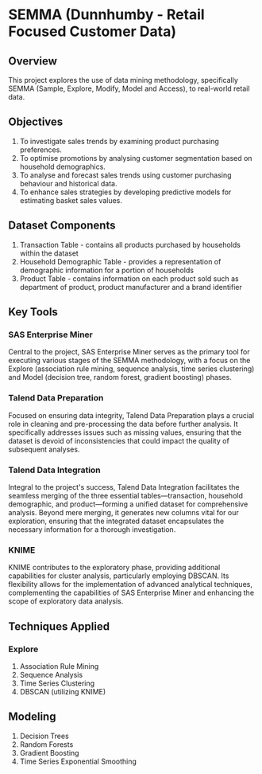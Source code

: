 # SEMMA (Dunnhumby - Retail Focused Customer Data)

## Overview

This project explores the use of data mining methodology, specifically SEMMA (Sample, Explore, Modify, Model and Access), to real-world retail data.

## Objectives

1. To investigate sales trends by examining product purchasing preferences.
2. To optimise promotions by analysing customer segmentation based on household demographics.
3. To analyse and forecast sales trends using customer purchasing behaviour and historical data.
4. To enhance sales strategies by developing predictive models for estimating basket sales values.

## Dataset Components

1. Transaction Table - contains all products purchased by households within the dataset
2. Household Demographic Table - provides a representation of demographic information for a portion of households
3. Product Table - contains information on each product sold such as department of product, product manufacturer and a brand identifier
   
## Key Tools

### SAS Enterprise Miner

Central to the project, SAS Enterprise Miner serves as the primary tool for executing various stages of the SEMMA methodology, with a focus on the Explore (association rule mining, sequence analysis, time series clustering) and Model (decision tree, random forest, gradient boosting) phases.

### Talend Data Preparation

Focused on ensuring data integrity, Talend Data Preparation plays a crucial role in cleaning and pre-processing the data before further analysis. It specifically addresses issues such as missing values, ensuring that the dataset is devoid of inconsistencies that could impact the quality of subsequent analyses.

### Talend Data Integration

Integral to the project's success, Talend Data Integration facilitates the seamless merging of the three essential tables—transaction, household demographic, and product—forming a unified dataset for comprehensive analysis. Beyond mere merging, it generates new columns vital for our exploration, ensuring that the integrated dataset encapsulates the necessary information for a thorough investigation.

### KNIME

KNIME contributes to the exploratory phase, providing additional capabilities for cluster analysis, particularly employing DBSCAN. Its flexibility allows for the implementation of advanced analytical techniques, complementing the capabilities of SAS Enterprise Miner and enhancing the scope of exploratory data analysis.

## Techniques Applied

### Explore

1. Association Rule Mining
2. Sequence Analysis
3. Time Series Clustering
4. DBSCAN (utilizing KNIME)

## Modeling

1. Decision Trees
2. Random Forests
3. Gradient Boosting
4. Time Series Exponential Smoothing
